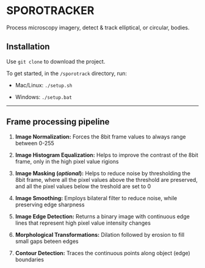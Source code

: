 # SPOROTRACKER
Process microscopy imagery, detect & track elliptical, or circular, bodies.


## Installation
Use `git clone` to download the project.

To get started, in the `/sporotrack` directory, run:

- Mac/Linux: `./setup.sh`

- Windows: `./setup.bat`


---

## Frame processing pipeline

1. **Image Normalization:** Forces the 8bit frame values to always range between 0-255

2. **Image Histogram Equalization:** Helps to improve the contrast of the 8bit frame, only in the high pixel value rigions

3. **Image Masking (_optional_):** Helps to reduce noise by thresholding the 8bit frame, where all the pixel values above the threshold are preserved, and all the pixel values below the treshold are set to 0


4. **Image Smoothing:** Employs bilateral filter to reduce noise, while preserving edge sharpness

5. **Image Edge Detection:** Returns a binary image with continuous edge lines that represent  high pixel value intensity changes

6. **Morphological Transformations:** Dilation followed by erosion to fill small gaps beteen edges

7. **Contour Detection:** Traces the continuous points along object (edge) boundaries

